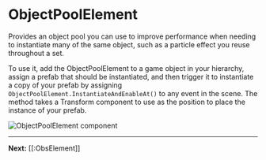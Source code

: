 # ObjectPoolElement

Provides an object pool you can use to improve performance when needing to instantiate many of the same object, such as a particle effect you reuse throughout a set.

To use it, add the ObjectPoolElement to a game object in your hierarchy, assign a prefab that should be instantiated, and then trigger it to instantiate a copy of your prefab by assigning `ObjectPoolElement.InstantiateAndEnableAt()` to any event in the scene. The method takes a Transform component to use as the position to place the instance of your prefab.

![ObjectPoolElement component](https://flipside.nyc3.cdn.digitaloceanspaces.com/docs/screenshots/object-pool-element.png)

---

**Next:** [[:ObsElement]]
